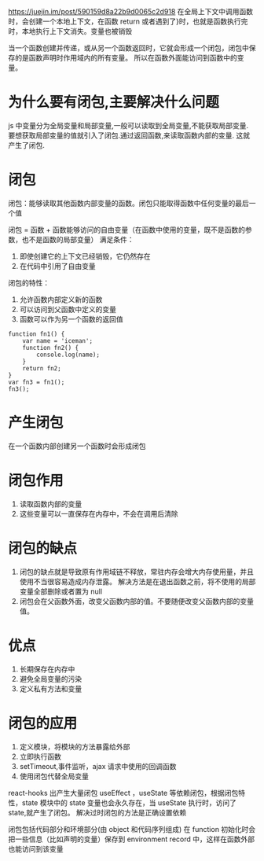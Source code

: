 https://juejin.im/post/590159d8a22b9d0065c2d918
在全局上下文中调用函数时，会创建一个本地上下文，在函数 return 或者遇到了}时，也就是函数执行完时，本地执行上下文消失。变量也被销毁

当一个函数创建并传递，或从另一个函数返回时，它就会形成一个闭包，闭包中保存的是函数声明时作用域内的所有变量。 所以在函数外面能访问到函数中的变量。

# 为什么要有闭包,主要解决什么问题

js 中变量分为全局变量和局部变量,一般可以读取到全局变量,不能获取局部变量.
要想获取局部变量的值就引入了闭包.通过返回函数,来读取函数内部的变量. 这就产生了闭包.

# 闭包

闭包：能够读取其他函数内部变量的函数。闭包只能取得函数中任何变量的最后一个值

闭包 = 函数 + 函数能够访问的自由变量（在函数中使用的变量，既不是函数的参数，也不是函数的局部变量）
满足条件：

1. 即使创建它的上下文已经销毁，它仍然存在
2. 在代码中引用了自由变量

闭包的特性：

1. 允许函数内部定义新的函数
2. 可以访问到父函数中定义的变量
3. 函数可以作为另一个函数的返回值

```
function fn1() {
	var name = 'iceman';
	function fn2() {
		console.log(name);
	}
	return fn2;
}
var fn3 = fn1();
fn3();
```

# 产生闭包

在一个函数内部创建另一个函数时会形成闭包

# 闭包作用

1. 读取函数内部的变量
2. 这些变量可以一直保存在内存中，不会在调用后清除

# 闭包的缺点

1. 闭包的缺点就是导致原有作用域链不释放，常驻内存会增大内存使用量，并且使用不当很容易造成内存泄露。
   解决方法是在退出函数之前，将不使用的局部变量全部删除或者置为 null
2. 闭包会在父函数外面，改变父函数内部的值。不要随便改变父函数内部的变量值。

# 优点

1. 长期保存在内存中
2. 避免全局变量的污染
3. 定义私有方法和变量

# 闭包的应用

1. 定义模块，将模块的方法暴露给外部
2. 立即执行函数
3. setTimeout,事件监听，ajax 请求中使用的回调函数
4. 使用闭包代替全局变量

react-hooks 出产生大量闭包
useEffect ，useState 等依赖闭包，根据闭包特性，state 模块中的 state 变量也会永久存在，当 useState 执行时，访问了 state,就产生了闭包。
解决过时闭包的方法是正确设置依赖

闭包包括代码部分和环境部分(由 object 和代码序列组成)
在 function 初始化时会把一些信息（比如声明的变量）保存到 environment record 中，这样在函数外部也能访问到该变量

